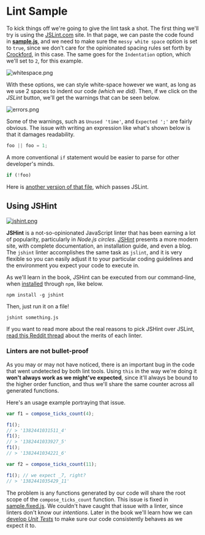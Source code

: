 # Lint Sample

To kick things off we're going to give the lint task a shot. The first thing we'll try is using the [JSLint.com][1] site. In that page, we can paste the code found in [**sample.js**][2], and we need to make sure the `messy white space` option is set to `true`, since we don't care for the opinionated spacing rules set forth by [Crockford][3], in this case. The same goes for the `Indentation` option, which we'll set to `2`, for this example.

![whitespace.png][4]

With these options, we can style white-space however we want, as long as we use 2 spaces to indent our code _(which we did)_. Then, if we click on the _JSLint_ button, we'll get the warnings that can be seen below.

![errors.png][5]

Some of the warnings, such as `Unused 'time'`, and `Expected ';'` are fairly obvious. The issue with writing an expression like what's shown below is that it damages readability.

```js
foo || foo = 1;
```

A more conventional `if` statement would be easier to parse for other developer's minds.

```js
if (!foo)
```

Here is [another version of that file][6], which passes JSLint.

## Using JSHint

[![jshint.png][7]][8]

**JSHint** is a not-so-opinionated JavaScript linter that has been earning a lot of popularity, particularly in _Node.js circles_. [JSHint][8] presents a more modern site, with complete documentation, an installation guide, and even a blog. The `jshint` linter accomplishes the same task as `jslint`, and it is very flexible so you can easily adjust it to your particular coding guidelines and the environment you expect your code to execute in.

As we'll learn in the book, JSHint can be executed from our command-line, when [installed][9] through `npm`, like below.

```shell
npm install -g jshint
```

Then, just run it on a file!

```shell
jshint something.js
```

If you want to read more about the real reasons to pick JSHint over JSLint, [read this Reddit thread][10] about the merits of each linter.

### Linters are not bullet-proof

As you may or may not have noticed, there is an important bug in the code that went undetected by both lint tools. Using `this` in the way we're doing it **won't always work as we might've expected**, since it'll always be bound to the higher order function, and thus we'll share the same counter across all generated functions.

Here's an usage example portraying that issue.

```js
var f1 = compose_ticks_count(4);

f1();
// > '1382441031511_4'
f1();
// > '1382441033927_5'
f1();
// > '1382441034221_6'

var f2 = compose_ticks_count(11);

f1(); // we expect _7, right?
// > '1382441035429_11'
```

The problem is any functions generated by our code will share the root scope of the `compose_ticks_count` function. This issue is fixed in [sample.fixed.js][11]. We couldn't have caught that issue with a linter, since linters don't know our _intentions_. Later in the book we'll learn how we can [develop _Unit Tests_][12] to make sure our code consistently behaves as we expect it to.

  [1]: http://jslint.com
  [2]: sample.js "Sample Code Snippet"
  [3]: http://en.wikipedia.org/wiki/Douglas_Crockford
  [4]: http://i.imgur.com/2D3qQXm.png "Whitespace doesn't matter to us."
  [5]: http://i.imgur.com/l97aEid.png "That's a pretty long list!"
  [6]: sample.jslint.js "Passing JSLint"
  [7]: http://i.imgur.com/b7ZsUe7.png "JSHint Code Quality Tool"
  [8]: http://www.jshint.com/
  [9]: http://www.jshint.com/install/ "Installation instructions"
  [10]: http://www.reddit.com/r/javascript/comments/2d8729/jslint_or_jshint/ "JSLint or JSHint?"
  [11]: sample.fixed.js "Final version of the sample"
  [12]: http://coding.smashingmagazine.com/2012/06/27/introduction-to-javascript-unit-testing/ "Introduction to JavaScript Unit Testing"
